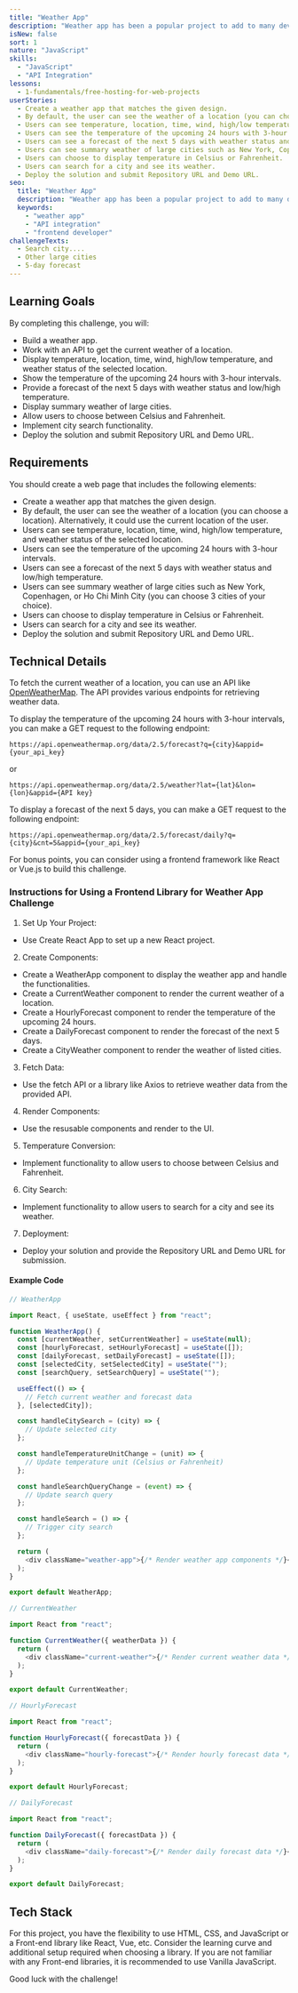 ```yaml
---
title: "Weather App"
description: "Weather app has been a popular project to add to many devs' portfolios. In this challenge, you will work with an API to get the current weather of a location."
isNew: false
sort: 1
nature: "JavaScript"
skills:
  - "JavaScript"
  - "API Integration"
lessons:
  - 1-fundamentals/free-hosting-for-web-projects
userStories:
  - Create a weather app that matches the given design.
  - By default, the user can see the weather of a location (you can choose a location). Alternatively, it could use the current location of the user.
  - Users can see temperature, location, time, wind, high/low temperature, weather status of the selected location.
  - Users can see the temperature of the upcoming 24 hours with 3-hour intervals.
  - Users can see a forecast of the next 5 days with weather status and low/high temperature.
  - Users can see summary weather of large cities such as New York, Copenhagen or Ho Chi Minh City (you can choose 3 cities of your choice).
  - Users can choose to display temperature in Celsius or Fahrenheit.
  - Users can search for a city and see its weather.
  - Deploy the solution and submit Repository URL and Demo URL.
seo:
  title: "Weather App"
  description: "Weather app has been a popular project to add to many devs' portfolios. In this challenge, you will work with an API to get the current weather of a location."
  keywords:
    - "weather app"
    - "API integration"
    - "frontend developer"
challengeTexts:
  - Search city....
  - Other large cities
  - 5-day forecast
---
```


## Learning Goals

By completing this challenge, you will:

- Build a weather app.
- Work with an API to get the current weather of a location.
- Display temperature, location, time, wind, high/low temperature, and weather status of the selected location.
- Show the temperature of the upcoming 24 hours with 3-hour intervals.
- Provide a forecast of the next 5 days with weather status and low/high temperature.
- Display summary weather of large cities.
- Allow users to choose between Celsius and Fahrenheit.
- Implement city search functionality.
- Deploy the solution and submit Repository URL and Demo URL.

## Requirements

You should create a web page that includes the following elements:

- Create a weather app that matches the given design.
- By default, the user can see the weather of a location (you can choose a location). Alternatively, it could use the current location of the user.
- Users can see temperature, location, time, wind, high/low temperature, and weather status of the selected location.
- Users can see the temperature of the upcoming 24 hours with 3-hour intervals.
- Users can see a forecast of the next 5 days with weather status and low/high temperature.
- Users can see summary weather of large cities such as New York, Copenhagen, or Ho Chi Minh City (you can choose 3 cities of your choice).
- Users can choose to display temperature in Celsius or Fahrenheit.
- Users can search for a city and see its weather.
- Deploy the solution and submit Repository URL and Demo URL.

## Technical Details

To fetch the current weather of a location, you can use an API like [OpenWeatherMap](https://openweathermap.org/). The API provides various endpoints for retrieving weather data.

To display the temperature of the upcoming 24 hours with 3-hour intervals, you can make a GET request to the following endpoint:

```
https://api.openweathermap.org/data/2.5/forecast?q={city}&appid={your_api_key}
```

or

```
https://api.openweathermap.org/data/2.5/weather?lat={lat}&lon={lon}&appid={API key}
```

To display a forecast of the next 5 days, you can make a GET request to the following endpoint:

```
https://api.openweathermap.org/data/2.5/forecast/daily?q={city}&cnt=5&appid={your_api_key}
```

For bonus points, you can consider using a frontend framework like React or Vue.js to build this challenge.

### Instructions for Using a Frontend Library for Weather App Challenge

1. Set Up Your Project:

- Use Create React App to set up a new React project.

2. Create Components:

- Create a WeatherApp component to display the weather app and handle the functionalities.
- Create a CurrentWeather component to render the current weather of a location.
- Create a HourlyForecast component to render the temperature of the upcoming 24 hours.
- Create a DailyForecast component to render the forecast of the next 5 days.
- Create a CityWeather component to render the weather of listed cities.

3. Fetch Data:

- Use the fetch API or a library like Axios to retrieve weather data from the provided API.

4. Render Components:

- Use the resusable components and render to the UI.

5. Temperature Conversion:

- Implement functionality to allow users to choose between Celsius and Fahrenheit.

6. City Search:

- Implement functionality to allow users to search for a city and see its weather.

7. Deployment:

- Deploy your solution and provide the Repository URL and Demo URL for submission.

#### Example Code

```js
// WeatherApp

import React, { useState, useEffect } from "react";

function WeatherApp() {
  const [currentWeather, setCurrentWeather] = useState(null);
  const [hourlyForecast, setHourlyForecast] = useState([]);
  const [dailyForecast, setDailyForecast] = useState([]);
  const [selectedCity, setSelectedCity] = useState("");
  const [searchQuery, setSearchQuery] = useState("");

  useEffect(() => {
    // Fetch current weather and forecast data
  }, [selectedCity]);

  const handleCitySearch = (city) => {
    // Update selected city
  };

  const handleTemperatureUnitChange = (unit) => {
    // Update temperature unit (Celsius or Fahrenheit)
  };

  const handleSearchQueryChange = (event) => {
    // Update search query
  };

  const handleSearch = () => {
    // Trigger city search
  };

  return (
    <div className="weather-app">{/* Render weather app components */}</div>
  );
}

export default WeatherApp;
```

```js
// CurrentWeather

import React from "react";

function CurrentWeather({ weatherData }) {
  return (
    <div className="current-weather">{/* Render current weather data */}</div>
  );
}

export default CurrentWeather;
```

```js
// HourlyForecast

import React from "react";

function HourlyForecast({ forecastData }) {
  return (
    <div className="hourly-forecast">{/* Render hourly forecast data */}</div>
  );
}

export default HourlyForecast;
```

```js
// DailyForecast

import React from "react";

function DailyForecast({ forecastData }) {
  return (
    <div className="daily-forecast">{/* Render daily forecast data */}</div>
  );
}

export default DailyForecast;
```

## Tech Stack

For this project, you have the flexibility to use HTML, CSS, and JavaScript or a Front-end library like React, Vue, etc. Consider the learning curve and additional setup required when choosing a library. If you are not familiar with any Front-end libraries, it is recommended to use Vanilla JavaScript.

Good luck with the challenge!
